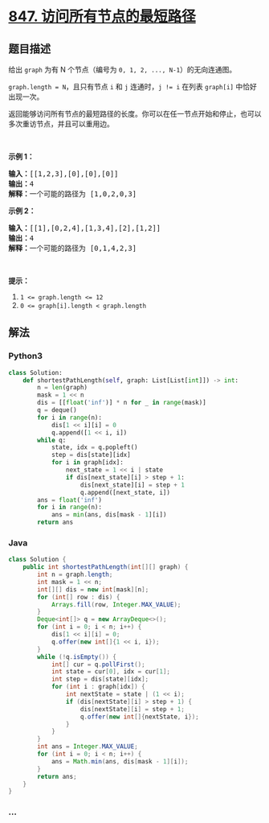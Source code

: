 # [847. 访问所有节点的最短路径](https://leetcode-cn.com/problems/shortest-path-visiting-all-nodes)



## 题目描述

<!-- 这里写题目描述 -->

<p>给出&nbsp;<code>graph</code>&nbsp;为有 N 个节点（编号为&nbsp;<code>0, 1, 2, ..., N-1</code>）的无向连通图。&nbsp;</p>

<p><code>graph.length = N</code>，且只有节点 <code>i</code>&nbsp;和 <code>j</code>&nbsp;连通时，<code>j != i</code>&nbsp;在列表&nbsp;<code>graph[i]</code>&nbsp;中恰好出现一次。</p>

<p>返回能够访问所有节点的最短路径的长度。你可以在任一节点开始和停止，也可以多次重访节点，并且可以重用边。</p>

<p>&nbsp;</p>

<ol>
</ol>

<p><strong>示例 1：</strong></p>

<pre><strong>输入：</strong>[[1,2,3],[0],[0],[0]]
<strong>输出：</strong>4
<strong>解释：</strong>一个可能的路径为 [1,0,2,0,3]</pre>

<p><strong>示例 2：</strong></p>

<pre><strong>输入：</strong>[[1],[0,2,4],[1,3,4],[2],[1,2]]
<strong>输出：</strong>4
<strong>解释：</strong>一个可能的路径为 [0,1,4,2,3]
</pre>

<p>&nbsp;</p>

<p><strong>提示：</strong></p>

<ol>
	<li><code>1 &lt;= graph.length &lt;= 12</code></li>
	<li><code>0 &lt;= graph[i].length &lt;&nbsp;graph.length</code></li>
</ol>


## 解法

<!-- 这里可写通用的实现逻辑 -->

<!-- tabs:start -->

### **Python3**

<!-- 这里可写当前语言的特殊实现逻辑 -->

```python
class Solution:
    def shortestPathLength(self, graph: List[List[int]]) -> int:
        n = len(graph)
        mask = 1 << n
        dis = [[float('inf')] * n for _ in range(mask)]
        q = deque()
        for i in range(n):
            dis[1 << i][i] = 0
            q.append([1 << i, i])
        while q:
            state, idx = q.popleft()
            step = dis[state][idx]
            for i in graph[idx]:
                next_state = 1 << i | state
                if dis[next_state][i] > step + 1:
                    dis[next_state][i] = step + 1
                    q.append([next_state, i])
        ans = float('inf')
        for i in range(n):
            ans = min(ans, dis[mask - 1][i])
        return ans
```

### **Java**

<!-- 这里可写当前语言的特殊实现逻辑 -->

```java
class Solution {
    public int shortestPathLength(int[][] graph) {
        int n = graph.length;
        int mask = 1 << n;
        int[][] dis = new int[mask][n];
        for (int[] row : dis) {
            Arrays.fill(row, Integer.MAX_VALUE);
        }
        Deque<int[]> q = new ArrayDeque<>();
        for (int i = 0; i < n; i++) {
            dis[1 << i][i] = 0;
            q.offer(new int[]{1 << i, i});
        }
        while (!q.isEmpty()) {
            int[] cur = q.pollFirst();
            int state = cur[0], idx = cur[1];
            int step = dis[state][idx];
            for (int i : graph[idx]) {
                int nextState = state | (1 << i);
                if (dis[nextState][i] > step + 1) {
                    dis[nextState][i] = step + 1;
                    q.offer(new int[]{nextState, i});
                }
            }
        }
        int ans = Integer.MAX_VALUE;
        for (int i = 0; i < n; i++) {
            ans = Math.min(ans, dis[mask - 1][i]);
        }
        return ans;
    }
}
```

### **...**

```

```

<!-- tabs:end -->
